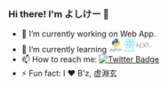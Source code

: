 ### Hi there! I'm よしけー 👋

- 🔭 I’m currently working on Web App.
- 🌱 I’m currently learning <a href="https://www.python.org" target="_blank"><img src="https://raw.githubusercontent.com/devicons/devicon/00f02ef57fb7601fd1ddcc2fe6fe670fef3ae3e4/icons/python/python-original-wordmark.svg" alt="python" width="25" height="25"/></a><a href="https://reactjs.org/" target="_blank"><img src="https://raw.githubusercontent.com/devicons/devicon/master/icons/react/react-original-wordmark.svg" alt="react" width="25" height="25"/></a><a href="https://nextjs.org/" target="_blank"><img src="https://github.com/devicons/devicon/blob/master/icons/nextjs/nextjs-original-wordmark.svg" alt="react" width="25" height="25"/></a>
- 📫 How to reach me: [![Twitter Badge](https://img.shields.io/badge/-@YoshiK159753-1ca0f1?style=flat&labelColor=1ca0f1&logo=twitter&logoColor=white&link=https://mobile.twitter.com/yoshik159753)](https://mobile.twitter.com/yoshik159753)
- ⚡ Fun fact: I ❤️ B'z, 虚淵玄




